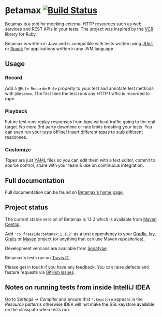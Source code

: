 # &beta;etamax [![Build Status](https://drone.io/github.com/robfletcher/betamax/status.png)](https://drone.io/github.com/robfletcher/betamax/latest)

Betamax is a tool for mocking external HTTP resources such as web services and REST APIs in your tests. The project was inspired by the [VCR][vcr] library for Ruby.

Betamax is written in Java and is compatible with tests written using [JUnit][junit] or [Spock][spock] for applications written in any JVM language.

## Usage

### Record

Add a `@Rule RecorderRule` property to your test and annotate test methods with `@Betamax`. The first time the test runs any HTTP traffic is recorded to _tape_.

### Playback

Future test runs replay responses from _tape_ without traffic going to the real target. No more 3rd party downtime or rate limits breaking your tests. You can even run your tests offline! Insert different _tapes_ to stub different responses.

### Customize
_Tapes_ are just [YAML][yaml] files so you can edit them with a text editor, commit to source control, share with your team & use on continuous integration.

## Full documentation

Full documentation can be found on [Betamax's home page][home].

## Project status

The current stable version of Betamax is 1.1.2 which is available from [Maven Central][mavenrepo].

Add `'co.freeside:betamax:1.1.2'` as a test dependency to your [Gradle][gradle], [Ivy][ivy], [Grails][grails] or [Maven][maven] project (or anything that can use Maven repositories).

Development versions are available from [Sonatype][sonatype].

Betamax's tests run on [Travis CI][travis].

Please get in touch if you have any  feedback. You can raise defects and feature requests via [GitHub issues][issues].

[gradle]:http://gradle.org/
[grails]:http://grails.org/
[home]:http://freeside.co/betamax
[issues]:http://github.com/robfletcher/betamax/issues
[ivy]:http://ant.apache.org/ivy/
[junit]:http://junit.org/
[maven]:http://maven.apache.org/
[mavenrepo]:http://repo1.maven.org/maven2/co/freeside/betamax/
[sonatype]:https://oss.sonatype.org/content/groups/public/co/freeside/betamax/
[spock]:http://spockframework.org/
[travis]:http://travis-ci.org/robfletcher/betamax
[vcr]:http://relishapp.com/myronmarston/vcr
[yaml]:http://yaml.org/

## Notes on running tests from inside IntelliJ IDEA

Go to _Settings -> Compiler_ and ensure that `*.keystore` appears in the _Resource patterns_ otherwise IDEA will not
make the SSL keystore available on the classpath when tests run.